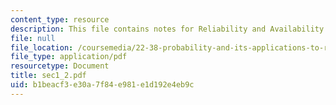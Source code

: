 ```yaml
---
content_type: resource
description: This file contains notes for Reliability and Availability.
file: null
file_location: /coursemedia/22-38-probability-and-its-applications-to-reliability-quality-control-and-risk-assessment-fall-2005/b1beacf3e30a7f84e981e1d192e4eb9c_sec1_2.pdf
file_type: application/pdf
resourcetype: Document
title: sec1_2.pdf
uid: b1beacf3-e30a-7f84-e981-e1d192e4eb9c
---
```

